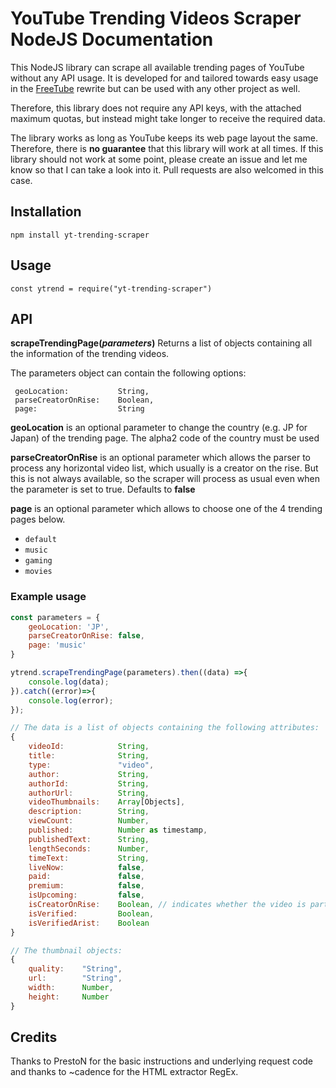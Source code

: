 # YouTube Trending Videos Scraper NodeJS Documentation
This NodeJS library can scrape all available trending pages of YouTube without any API usage. It is developed for and tailored towards easy usage in the [FreeTube](https://github.com/FreeTubeApp/FreeTube) rewrite but can be used with any other project as well.

Therefore, this library does not require any API keys, with the attached maximum quotas, but instead might take longer to receive the required data.

The library works as long as YouTube keeps its web page layout the same. Therefore, there is **no guarantee** that this library will work at all times.
If this library should not work at some point, please create an issue and let me know so that I can take a look into it. Pull requests are also welcomed in this case.

## Installation
`npm install yt-trending-scraper`

## Usage
`const ytrend = require("yt-trending-scraper")`

## API
**scrapeTrendingPage(_parameters_)**
Returns a list of objects containing all the information of the trending videos.

The parameters object can contain the following options:

``` 
 geoLocation:           String,
 parseCreatorOnRise:    Boolean,
 page:                  String
```


__geoLocation__ is an optional parameter to change the country (e.g. JP for Japan) of the trending page. The alpha2 code of the country must be used


__parseCreatorOnRise__ is an optional parameter which allows the parser to process any horizontal video list, which usually is a creator on the rise. But this is not always available, so the scraper will process as usual even when the parameter is set to true. Defaults to **false**


__page__ is an optional parameter which allows to choose one of the 4 trending pages below.

- `default`
- `music`
- `gaming`
- `movies`

### Example usage

```javascript
const parameters = {
    geoLocation: 'JP',
    parseCreatorOnRise: false,
    page: 'music'
}

ytrend.scrapeTrendingPage(parameters).then((data) =>{
    console.log(data);
}).catch((error)=>{
    console.log(error);
});

// The data is a list of objects containing the following attributes:
{
    videoId:            String,
    title:              String,
    type:               "video",
    author:             String,
    authorId:           String,
    authorUrl:          String,
    videoThumbnails:    Array[Objects],
    description:        String,
    viewCount:          Number,
    published:          Number as timestamp,
    publishedText:      String,
    lengthSeconds:      Number,
    timeText:           String,
    liveNow:            false,
    paid:               false,
    premium:            false,
    isUpcoming:         false,
    isCreatorOnRise:    Boolean, // indicates whether the video is part of a creator on the rise
    isVerified:         Boolean,
    isVerifiedArist:    Boolean
}

// The thumbnail objects:
{
    quality:    "String",
    url:        "String",
    width:      Number,
    height:     Number
}
```
## Credits
Thanks to PrestoN for the basic instructions and underlying request code and thanks to ~cadence for the HTML extractor RegEx. 
